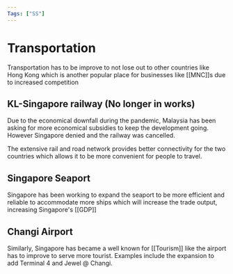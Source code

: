```yaml
---
Tags: ["SS"]
---
```

# Transportation 
Transportation has to be improve to not lose out to other countries like Hong Kong which is another popular place for businesses like [[MNC]]s due to increased competition 

## KL-Singapore railway (No longer in works)
Due to the economical downfall during the pandemic, Malaysia has been asking for more economical subsidies to keep the development going. However Singapore denied and the railway was cancelled.

The extensive rail and road network provides better connectivity for the two countries which allows it to be more convenient for people to travel.

## Singapore Seaport
Singapore has been working to expand the seaport to be more efficient and reliable to accommodate more ships which will increase the trade output, increasing Singapore's [[GDP]]

## Changi Airport
Similarly, Singapore has became a well known for [[Tourism]] like the airport has to improve to serve more tourist. Examples include the expansion to add Terminal 4 and Jewel @ Changi.